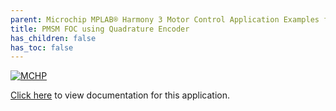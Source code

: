 ```yaml
---
parent: Microchip MPLAB® Harmony 3 Motor Control Application Examples for SAM RH707 family
title: PMSM FOC using Quadrature Encoder
has_children: false
has_toc: false
---
```


[![MCHP](https://www.microchip.com/ResourcePackages/Microchip/assets/dist/images/logo.png)](https://www.microchip.com)

[Click here](https://onlinedocs.microchip.com/v2/keyword-lookup?keyword=MC_APPS_SAM_RH707_PMSM_FOC_QUADRATURE_ENCODER&redirect=true) to view documentation for this application.
